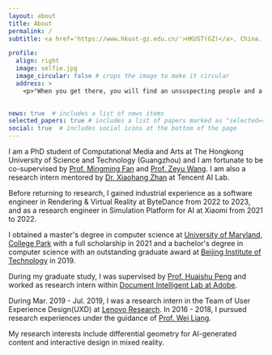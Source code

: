 ```yaml
---
layout: about
title: About
permalink: /
subtitle: <a href='https://www.hkust-gz.edu.cn/'>HKUST(GZ)</a>, China.

profile:
  align: right
  image: selfie.jpg
  image_circular: false # crops the image to make it circular
  address: >
    <p>"When you get there, you will find an unsuspecting people and a spacious land that God has put into your hands, a land that lacks nothing whatever" (Judges. 18:10).</p>
    

news: true  # includes a list of news items
selected_papers: true # includes a list of papers marked as "selected={true}"
social: true  # includes social icons at the bottom of the page
---
```


I am a PhD student of Computational Media and Arts at The Hongkong University of Science and Technology (Guangzhou) and I am fortunate to be co-supervised by [Prof. Mingming Fan](https://www.mingmingfan.com/) and [Prof. Zeyu Wang](https://cislab.hkust-gz.edu.cn/members/zeyu-wang/). I am also a research intern mentored by [Dr. Xiaohang Zhan](https://xiaohangzhan.github.io/) at Tencent AI Lab.

Before returning to research, I gained industrial experience as a software engineer in Rendering & Virtual Reality at ByteDance from 2022 to 2023, and as a research engineer in Simulation Platform for AI at Xiaomi from 2021 to 2022.

I obtained a master's degree in computer science at [University of Maryland, College Park](https://www.umd.edu/) with a full scholarship in 2021 and a bachelor's degree in computer science with an outstanding graduate award at [Beijing Institute of Technology](https://english.bit.edu.cn/) in 2019.

During my graduate study, I was supervised by [Prof. Huaishu Peng](http://smartlab.cs.umd.edu/) and worked as research intern within [Document Intelligent Lab at Adobe](https://research.adobe.com/research/document-intelligence/). 

During Mar. 2019 - Jul. 2019,  I was a research intern in the Team of User Experience Design(UXD) at [Lenovo Research](https://research.lenovo.com/webapp/view_English/index.html). In 2016 - 2018, I pursued research experiences under the guidance of [Prof. Wei Liang](https://liangwei-bit.github.io/web/).
 
My research interests include differential geometry for AI-generated content and interactive design in mixed reality.

<!---
Write your biography here. Tell the world about yourself. Link to your favorite [subreddit](http://reddit.com). You can put a picture in, too. The code is already in, just name your picture `prof_pic.jpg` and put it in the `img/` folder.
Put your address / P.O. box / other info right below your picture. You can also disable any these elements by editing `profile` property of the YAML header of your `_pages/about.md`. Edit `_bibliography/papers.bib` and Jekyll will render your [publications page](/al-folio/publications/) automatically.
Link to your social media connections, too. This theme is set up to use [Font Awesome icons](http://fortawesome.github.io/Font-Awesome/) and [Academicons](https://jpswalsh.github.io/academicons/), like the ones below. Add your Facebook, Twitter, LinkedIn, Google Scholar, or just disable all of them.
-->